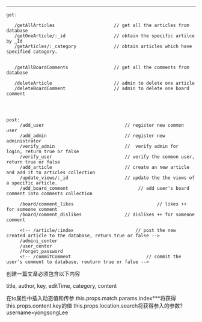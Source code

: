 

------------------------------------------------------------------------------------------
    get:

	   /getAllArticles						// get all the articles from database
	   /getOneArticle/:_id                  // obtain the specific artilce by _Id 
	   /getArticles/:_category              // obtain articles which have specified catogory.


       /getAllBoardComments					// get all the comments from database

	   /deleteArticle                       // admin to delete one article
	   /deleteBoardComment                  // admin to delete one board comment
       



    post:
		 /add_user                              // register new common user
		 /add_admin                             // register new administrator
	     /verify_admin                          //  verify admin for login, return true or false
		 /verify_user							// verify the common user, return true or false
		 /add_article                           // create an new article and add it to articles collection
		 /update_views/:_id                     // update the the views of a specific article.
		 /add_board_comment                          // add user's board comment into comments collection

         /board/comment_likes                               // likes ++ for someone comment 
		 /board/comment_dislikes				// dislikes ++ for someone comment 

		 <!-- /article/:index						// post the new created article to the database, return true or false -->
		 /admini_center
		 /user_center
		 /forget_password							
		 <!-- /commitComment							// commit the user's comment to database, reuturn true or false -->
		 


创建一篇文章必须包含以下内容

   title, author, key, editTime, category, content

<Link to={`/article/${this.props.content.key}?username=yongsongLee`}> 在to属性中插入动态值和传参
this.props.match.params.index***将获得this.props.content.key的值
this.props.location.search将获得参入的参数?username=yongsongLee
